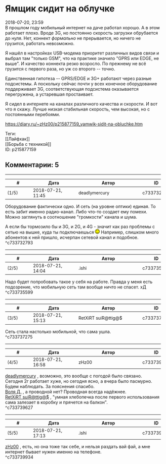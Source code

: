 Ямщик сидит на облучке
======================

  
2018-07-20, 23:59  
 В прошлом году мобильный интернет на даче работал хорошо. А в этом работает плохо. Вроде 3G, но постоянно скорость загрузки обрубается до нуля. Нет, коннект  *формально*  не прерывается, но ничего не грузится, работать невозможно.   
   
 Я нашёл в настройках USB-модема приоритет различных видов связи и выбрал там "только GSM", что на практике значило "GPRS или EDGE, не выше". И качество коннекта резко возросло. По прежнему не всё грузится с первого раза, но уж со второго -- точно.   
   
 Единственная гипотеза -- GPRS/EDGE и 3G+ работают через разные подсистемы. А поскольку сейчас почти у всех конечное оборудование поддерживает 3G, соответствующая подсистема оказывается перегружена, а устаревшая простаивает.   
   
 Я сидел в интернете на каналах различного качества и скорости. И вот что я скажу. Лучше низкая стабильная скорость, чем высокая, но с постоянными перебоями.   
  
<https://diary.ru/~zHz00/p215877159_yamwik-sidit-na-obluchke.htm>  
  
Теги:  
[[Лайфхак]]  
[[Борьба с техникой]]  
ID: p215877159  


Комментарии: 5
--------------

  


---



|         #         |              Дата              |                     Автор                     |           ID           |
| --- | --- | --- | --- |
| (1/5) | 2018-07-21, 11:45 | deadlymercury | c733732793 |

  
 Оборудование фактически одно. И сеть (на уровне оптики) единая. То есть забит именно радио-канал. Либо что-то создает ему помехи. Можно заглянуть в соотношение "громкости" канала и шума.   
   
 А если бы тормозило бы и 3G, и 2G, и 4G - значит как раз проблемы с сетью на вышке, куда ты подключаешься ![:)](pics/3.gif) Например, слишком много абонентов к ней пришло, исчерпан сетевой канал и подобное.   
 ^c733732793

---



|         #         |              Дата              |                     Автор                     |           ID           |
| --- | --- | --- | --- |
| (2/5) | 2018-07-21, 14:04 | .ishi | c733735599 |

  
 Надо будет попробовать такое у себя на работе. Правда у меня есть подозрение, что мобильную сеть там вообще ничто не спасет. хД   
 ^c733735599

---



|         #         |              Дата              |                     Автор                     |           ID           |
| --- | --- | --- | --- |
| (3/5) | 2018-07-21, 15:13 | RetXiRT suiR@ttig@$ | c733737275 |

  
  Сеть стала настолько мобильной, что сама ушла.    
 ^c733737275

---



|         #         |              Дата              |                     Автор                     |           ID           |
| --- | --- | --- | --- |
| (4/5) | 2018-07-21, 16:58 | zHz00 | c733739627 |

  
  [deadlymercury](http://crazysupp.diary.ru "Записки безумного саппорта")  , возможно, это вообще с погодой было связано. Сегодня 2г работает хуже, но сегодня ясно, а вчера было пасмурно. Будем наблюдать. За пояснения спасибо.   
  [Воля Д.](http://willD.diary.ru "Лыбродыбро.")  , а проводной нет? Проводная всегда надёжнее.   
  [RetXiRT suiR@ttig@$](http://Hellspawn.diary.ru "Горчичник")  , "умная хлебопечка после первого использования сама залезает в коробку и прячется на балкон".   
 ^c733739627

---



|         #         |              Дата              |                     Автор                     |           ID           |
| --- | --- | --- | --- |
| (5/5) | 2018-07-21, 17:13 | .ishi | c733739934 |

  
  [zHz00](https://zHz00.diary.ru "Untitled")  , есть, но она тоже так себе, и нельзя раздать вай фай, а мне интернет бывает нужен именно на телефоне.   
 ^c733739934
